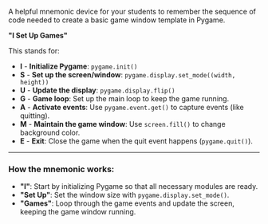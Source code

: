 A helpful mnemonic device for your students to remember the sequence of code needed to create a basic game window template in Pygame.

**"I Set Up Games"**

This stands for:

- **I** - **Initialize Pygame**: `pygame.init()`
- **S** - **Set up the screen/window**: `pygame.display.set_mode((width, height))`
- **U** - **Update the display**: `pygame.display.flip()`
- **G** - **Game loop**: Set up the main loop to keep the game running.
- **A** - **Activate events**: Use `pygame.event.get()` to capture events (like quitting).
- **M** - **Maintain the game window**: Use `screen.fill()` to change background color.
- **E** - **Exit**: Close the game when the quit event happens (`pygame.quit()`).

---

### How the mnemonic works:

- **"I"**: Start by initializing Pygame so that all necessary modules are ready.
- **"Set Up"**: Set the window size with `pygame.display.set_mode()`.
- **"Games"**: Loop through the game events and update the screen, keeping the game window running.

